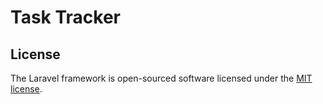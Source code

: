 # Task Tracker

## License

The Laravel framework is open-sourced software licensed under the [MIT license](https://opensource.org/licenses/MIT).

